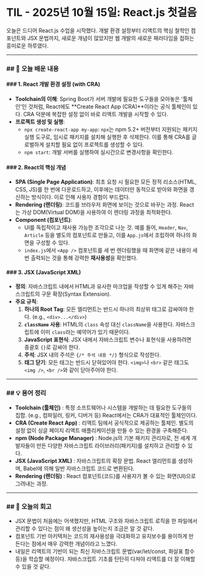 # TIL - 2025년 10월 15일: React.js 첫걸음

오늘은 드디어 React.js 수업을 시작했다. 개발 환경 설정부터 리액트의 핵심 철학인 컴포넌트와 JSX 문법까지, 새로운 개념이 많았지만 웹 개발의 새로운 패러다임을 접하는 흥미로운 하루였다.

---

### ## 🚀 오늘 배운 내용

#### ### 1. React 개발 환경 설정 (with CRA)

-   **Toolchain의 이해**: Spring Boot가 서버 개발에 필요한 도구들을 모아놓은 '툴체인'인 것처럼, React에도 **Create React App (CRA)**이라는 공식 툴체인이 있다. CRA 덕분에 복잡한 설정 없이 바로 리액트 개발을 시작할 수 있다.
-   **프로젝트 생성 및 실행**:
    -   `npx create-react-app my-app`: `npx`는 npm 5.2+ 버전부터 지원되는 패키지 실행 도구로, 임시로 패키지를 설치해 실행한 후 삭제한다. 이를 통해 CRA를 글로벌하게 설치할 필요 없이 프로젝트를 생성할 수 있다.
    -   `npm start`: 개발 서버를 실행하여 실시간으로 변경사항을 확인한다.

#### ### 2. React의 핵심 개념

-   **SPA (Single Page Application)**: 최초 요청 시 필요한 모든 정적 리소스(HTML, CSS, JS)를 한 번에 다운로드하고, 이후에는 데이터만 동적으로 받아와 화면을 갱신하는 방식이다. 이로 인해 사용자 경험이 부드럽다.
-   **Rendering (렌더링)**: 코드를 브라우저 화면에 보이는 것으로 바꾸는 과정. React는 가상 DOM(Virtual DOM)을 사용하여 이 렌더링 과정을 최적화한다.
-   **Component (컴포넌트)**:
    -   UI를 독립적이고 재사용 가능한 조각으로 나눈 것. 예를 들어, `Header`, `Nav`, `Article` 등을 별도의 컴포넌트로 만들고, 이를 `App.js`에서 조립하여 하나의 화면을 구성할 수 있다.
    -   `index.js`에서 `<App />` 컴포넌트를 세 번 렌더링했을 때 화면에 같은 내용이 세 번 출력되는 것을 통해 강력한 **재사용성**을 확인했다.

#### ### 3. JSX (JavaScript XML)

-   **정의**: 자바스크립트 내에서 HTML과 유사한 마크업을 작성할 수 있게 해주는 자바스크립트의 구문 확장(Syntax Extension).
-   **주요 규칙**:
    1.  **하나의 Root Tag**: 모든 엘리먼트는 반드시 하나의 최상위 태그로 감싸여야 한다. (e.g., `<div>...</div>`)
    2.  **`className` 사용**: HTML의 `class` 속성 대신 `className`을 사용한다. 자바스크립트에 이미 `class`라는 예약어가 있기 때문이다.
    3.  **JavaScript 표현식**: JSX 내에서 자바스크립트 변수나 표현식을 사용하려면 중괄호 `{}`로 감싸야 한다.
    4.  **주석**: JSX 내의 주석은 `{/* 주석 내용 */}` 형식으로 작성한다.
    5.  **태그 닫기**: 모든 태그는 반드시 닫혀있어야 한다. `<img>`나 `<br>` 같은 태그도 `<img />`, `<br />`와 같이 닫아주어야 한다.

---

### ## 💡 용어 정리

-   **Toolchain (툴체인)**
    : 특정 소프트웨어나 시스템을 개발하는 데 필요한 도구들의 집합. (e.g., 컴파일러, 링커, 디버거 등) React에서는 CRA가 대표적인 툴체인이다.
-   **CRA (Create React App)**
    : 리액트 팀에서 공식적으로 제공하는 툴체인. 별도의 설정 없이 싱글 페이지 리액트 애플리케이션을 만들 수 있는 환경을 구축해준다.
-   **npm (Node Package Manager)**
    : Node.js의 기본 패키지 관리자로, 전 세계 개발자들이 만든 다양한 자바스크립트 라이브러리(패키지)를 설치하고 관리할 수 있다.
-   **JSX (JavaScript XML)**
    : 자바스크립트의 확장 문법. React 엘리먼트를 생성하며, Babel에 의해 일반 자바스크립트 코드로 변환된다.
-   **Rendering (렌더링)**
    : React 컴포넌트(코드)를 사용자가 볼 수 있는 화면(UI)으로 그려내는 과정.

---

### ## 💬 오늘의 회고

-   JSX 문법이 처음에는 어색했지만, HTML 구조와 자바스크립트 로직을 한 파일에서 관리할 수 있다는 점이 왜 생산성을 높이는지 조금은 알 것 같다.
-   컴포넌트 기반 아키텍처는 코드의 재사용성을 극대화하고 유지보수를 용이하게 만든다는 점에서 매우 강력한 개념이라고 느꼈다.
-   내일은 리액트의 기반이 되는 최신 자바스크립트 문법(var/let/const, 화살표 함수 등)을 학습할 예정이다. 자바스크립트 기초를 탄탄히 다져야 리액트를 더 잘 이해할 수 있을 것 같다.
